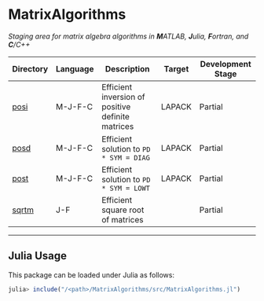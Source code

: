 # MatrixAlgorithms

_Staging area for matrix algebra algorithms in **M**ATLAB, **J**ulia, **F**ortran, and **C**/C++_

<div align="center">

  | Directory | Language | Description | Target | Development Stage |
  |---|---|---|---|---|
  | [posi](https://github.com/aravindh-krishnamoorthy/MatrixAlgorithms/tree/main/posol) | M-J-F-C | Efficient inversion of positive definite matrices | LAPACK | Partial |
  | [posd](https://github.com/aravindh-krishnamoorthy/MatrixAlgorithms/tree/main/posol) | M-J-F-C | Efficient solution to `PD * SYM = DIAG`  | LAPACK | Partial |
  | [post](https://github.com/aravindh-krishnamoorthy/MatrixAlgorithms/tree/main/posol) | M-J-F-C | Efficient solution to `PD * SYM = LOWT`  | LAPACK | Partial |
  | [sqrtm](https://github.com/aravindh-krishnamoorthy/MatrixAlgorithms/tree/main/sqrtm) | J-F | Efficient square root of matrices |  | Partial |

</div>

---

## Julia Usage
This package can be loaded under Julia as follows:
```julia
julia> include("/<path>/MatrixAlgorithms/src/MatrixAlgorithms.jl")
```
